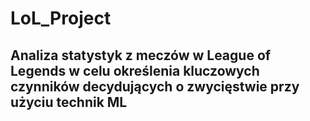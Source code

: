 # LoL_Project
## Analiza statystyk z meczów w League of Legends w celu określenia kluczowych czynników decydujących o zwycięstwie przy użyciu technik ML

